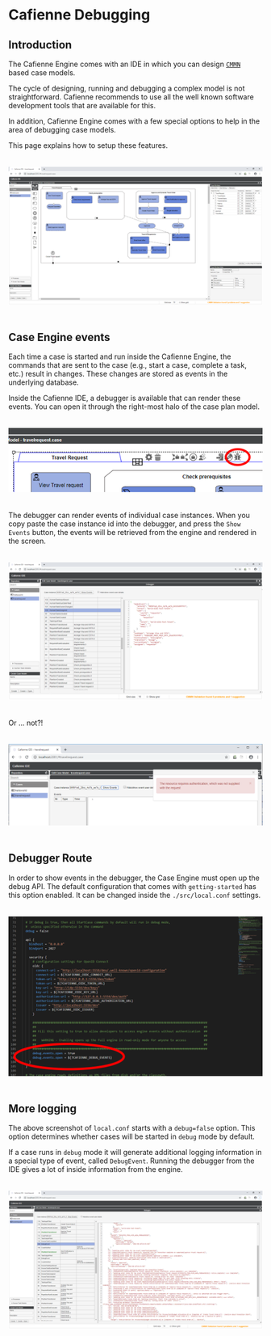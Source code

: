# Cafienne Debugging

## Introduction
The Cafienne Engine comes with an IDE in which you can design [`CMMN`](https://omg.org/spec/CMMN) based case models.

The cycle of designing, running and debugging a complex model is not straightforward.
Cafienne recommends to use all the well known software development tools that are available for this.

In addition, Cafienne Engine comes with a few special options to help in the area of debugging case models.

This page explains how to setup these features.

<p align="center" style="padding-top:20px;padding-bottom:20px">
  <img src="ide-sample.png">
</p>

## Case Engine events
Each time a case is started and run inside the Cafienne Engine, the commands that are sent to the case (e.g., start a case, complete a task, etc.) result in changes. These changes are stored as events in the underlying database.

Inside the Cafienne IDE, a debugger is available that can render these events. You can open it through the right-most halo of the case plan model.

<p align="center" style="padding-top:20px;padding-bottom:20px">
  <img src="debugger-halo.png">
</p>

The debugger can render events of individual case instances.
When you copy paste the case instance id into the debugger, and press the `Show Events` button, the events will be retrieved from the engine and rendered in the screen.

<p align="center" style="padding-top:20px;padding-bottom:20px">
  <img src="debugger-task.png">
</p>

Or ... not?!

<p align="center" style="padding-top:20px;padding-bottom:20px">
  <img src="debugger-route-closed.png">
</p>

## Debugger Route
In order to show events in the debugger, the Case Engine must open up the debug API.
The default configuration that comes with `getting-started` has this option enabled.
It can be changed inside the `./src/local.conf` settings.

<p align="center" style="padding-top:20px;padding-bottom:20px">
  <img src="open-debugger-route.png">
</p>

## More logging
The above screenshot of `local.conf` starts with a `debug=false` option.
This option determines whether cases will be started in `debug` mode by default.

If a case runs in `debug` mode it will generate additional logging information in a special type of event, called `DebugEvent`. Running the debugger from the IDE gives a lot of inside information from the engine.

<p align="center" style="padding-top:20px;padding-bottom:20px">
  <img src="debugger-logmessages.png">
</p>



